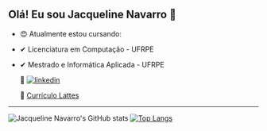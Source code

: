 ## Olá! Eu sou Jacqueline Navarro 👋

- 😍 Atualmente estou cursando:
-  ✔   Licenciatura em Computação - UFRPE
-  ✔  Mestrado e Informática Aplicada - UFRPE
	
   📄 [![linkedin](https://img.shields.io/badge/LinkedIn-0077B5?style=for-the-badge&logo=linkedin&logoColor=white)](https://www.linkedin.com/in/jacqueline-navarro-a928113b/)
   
   📄 [Currículo Lattes](http://lattes.cnpq.br/6921163638105205)
  
---

![Jacqueline Navarro's GitHub stats](https://github-readme-stats.vercel.app/api?username=jacquelinenavarro&theme=onedark&show_icons=true) [![Top Langs](https://github-readme-stats.vercel.app/api/top-langs/?username=jacquelinenavarro&theme=onedark)](https://github.com/jacquelinenavarro/github-readme-stats)

